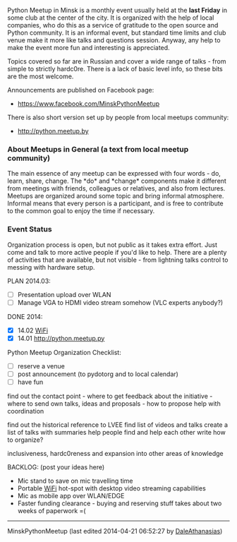 Python Meetup in Minsk is a monthly event usually held at the **last Friday** in some club at the center of the city. It is organized with the help of local companies, who do this as a service of gratitude to the open source and Python community. It is an informal event, but standard time limits and club venue make it more like talks and questions session. Anyway, any help to make the event more fun and interesting is appreciated. 

Topics covered so far are in Russian and cover a wide range of talks - from simple to strictly hardc0re. There is a lack of basic level info, so these bits are the most welcome. 

Announcements are published on Facebook page: 

* <https://www.facebook.com/MinskPythonMeetup>

There is also short version set up by people from local meetups community: 

* <http://python.meetup.by>

### About Meetups in General (a text from local meetup community)

The main essence of any meetup can be expressed with four words - do, learn, share, change. The \*do\* and \*change\* components make it different from meetings with friends, colleagues or relatives, and also from lectures. Meetups are organized around some topic and bring informal atmosphere. Informal means that every person is a participant, and is free to contribute to the common goal to enjoy the time if necessary. 

### Event Status

Organization process is open, but not public as it takes extra effort. Just come and talk to more active people if you'd like to help. There are a plenty of activities that are available, but not visible - from lightning talks control to messing with hardware setup. 

PLAN 2014.03: 

* [ ] Presentation upload over WLAN
* [ ] Manage VGA to HDMI video stream somehow (VLC experts anybody?)

DONE 2014: 

* [x] 14.02 [WiFi](/moin/WiFi)
* [x] 14.01 <http://python.meetup.py>

Python Meetup Organization Checklist: 

* [ ] reserve a venue
* [ ] post announcement (to pydotorg and to local calendar)
* [ ] have fun

find out the contact point - where to get feedback about the initiative - where to send own talks, ideas and proposals - how to propose help with coordination 

find out the historical reference to LVEE find list of videos and talks create a list of talks with summaries help people find and help each other write how to organize? 

inclusiveness, hardc0reness and expansion into other areas of knowledge 

BACKLOG: (post your ideas here) 

* Mic stand to save on mic travelling time
* Portable [WiFi](/moin/WiFi) hot-spot with desktop video streaming capabilities
* Mic as mobile app over WLAN/EDGE
* Faster funding clearance - buying and reserving stuff takes about two weeks of paperwork =(

---

MinskPythonMeetup (last edited 2014-04-21 06:52:27 by [DaleAthanasias](/moin/DaleAthanasias "DaleAthanasias @ c114-76-76-65.thoms3.vic.optusnet.com.au[114.76.76.65]"))
